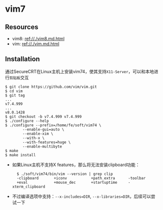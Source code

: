 # vim7

## Resources

* vim8: <ref://./vim8.md.html>
* vim: <ref://./vim.md.html>


## Installation

通过SecureCRT在Linux主机上安装vim74，使其支持`X11-Server`，可以和本地进行`剪贴板`交互
    
    $ git clone https://github.com/vim/vim.git
    $ cd vim
    $ git tag
    ...
    v7.4.999
    ...
    v8.0.1428
    $ git checkout -b v7.4.999 v7.4.999
    $ ./configure --help
    $ ./configure --prefix=/home/fe/soft/vim74 \
            --enable-gui=auto \
            --enable-xim \
            --with-x \
            --with-features=huge \
            --enable-multibyte
    $ make
    $ make install

* 如果Linux主机不支持X features，那么将无法安装clipboard功能：

        $ ./soft/vim74/bin/vim --version | grep clip
        -clipboard       +iconv           +path_extra      -toolbar
        +eval            +mouse_dec       +startuptime     -xterm_clipboard

* 不过编译选项中支持：`--x-includes=DIR`, `--x-libraries=DIR`，后续可以尝试一下
